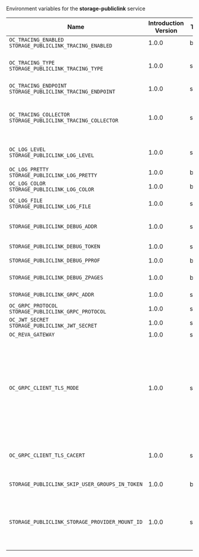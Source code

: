 Environment variables for the **storage-publiclink** service

| Name | Introduction Version | Type | Description | Default Value |
|---|---|---|---|---|
|`OC_TRACING_ENABLED`<br/>`STORAGE_PUBLICLINK_TRACING_ENABLED`| 1.0.0 |bool|`Activates tracing.`|false|
|`OC_TRACING_TYPE`<br/>`STORAGE_PUBLICLINK_TRACING_TYPE`| 1.0.0 |string|`The type of tracing. Defaults to '', which is the same as 'jaeger'. Allowed tracing types are 'jaeger' and '' as of now.`||
|`OC_TRACING_ENDPOINT`<br/>`STORAGE_PUBLICLINK_TRACING_ENDPOINT`| 1.0.0 |string|`The endpoint of the tracing agent.`||
|`OC_TRACING_COLLECTOR`<br/>`STORAGE_PUBLICLINK_TRACING_COLLECTOR`| 1.0.0 |string|`The HTTP endpoint for sending spans directly to a collector, i.e. \http://jaeger-collector:14268/api/traces. Only used if the tracing endpoint is unset.`||
|`OC_LOG_LEVEL`<br/>`STORAGE_PUBLICLINK_LOG_LEVEL`| 1.0.0 |string|`The log level. Valid values are: 'panic', 'fatal', 'error', 'warn', 'info', 'debug', 'trace'.`||
|`OC_LOG_PRETTY`<br/>`STORAGE_PUBLICLINK_LOG_PRETTY`| 1.0.0 |bool|`Activates pretty log output.`|false|
|`OC_LOG_COLOR`<br/>`STORAGE_PUBLICLINK_LOG_COLOR`| 1.0.0 |bool|`Activates colorized log output.`|false|
|`OC_LOG_FILE`<br/>`STORAGE_PUBLICLINK_LOG_FILE`| 1.0.0 |string|`The path to the log file. Activates logging to this file if set.`||
|`STORAGE_PUBLICLINK_DEBUG_ADDR`| 1.0.0 |string|`Bind address of the debug server, where metrics, health, config and debug endpoints will be exposed.`|127.0.0.1:9179|
|`STORAGE_PUBLICLINK_DEBUG_TOKEN`| 1.0.0 |string|`Token to secure the metrics endpoint.`||
|`STORAGE_PUBLICLINK_DEBUG_PPROF`| 1.0.0 |bool|`Enables pprof, which can be used for profiling.`|false|
|`STORAGE_PUBLICLINK_DEBUG_ZPAGES`| 1.0.0 |bool|`Enables zpages, which can be used for collecting and viewing in-memory traces.`|false|
|`STORAGE_PUBLICLINK_GRPC_ADDR`| 1.0.0 |string|`The bind address of the GRPC service.`|127.0.0.1:9178|
|`OC_GRPC_PROTOCOL`<br/>`STORAGE_PUBLICLINK_GRPC_PROTOCOL`| 1.0.0 |string|`The transport protocol of the GRPC service.`|tcp|
|`OC_JWT_SECRET`<br/>`STORAGE_PUBLICLINK_JWT_SECRET`| 1.0.0 |string|`The secret to mint and validate jwt tokens.`||
|`OC_REVA_GATEWAY`| 1.0.0 |string|`The CS3 gateway endpoint.`|eu.opencloud.api.gateway|
|`OC_GRPC_CLIENT_TLS_MODE`| 1.0.0 |string|`TLS mode for grpc connection to the go-micro based grpc services. Possible values are 'off', 'insecure' and 'on'. 'off': disables transport security for the clients. 'insecure' allows using transport security, but disables certificate verification (to be used with the autogenerated self-signed certificates). 'on' enables transport security, including server certificate verification.`||
|`OC_GRPC_CLIENT_TLS_CACERT`| 1.0.0 |string|`Path/File name for the root CA certificate (in PEM format) used to validate TLS server certificates of the go-micro based grpc services.`||
|`STORAGE_PUBLICLINK_SKIP_USER_GROUPS_IN_TOKEN`| 1.0.0 |bool|`Disables the loading of user's group memberships from the reva access token.`|false|
|`STORAGE_PUBLICLINK_STORAGE_PROVIDER_MOUNT_ID`| 1.0.0 |string|`Mount ID of this storage. Admins can set the ID for the storage in this config option manually which is then used to reference the storage. Any reasonable long string is possible, preferably this would be an UUIDv4 format.`|7993447f-687f-490d-875c-ac95e89a62a4|
